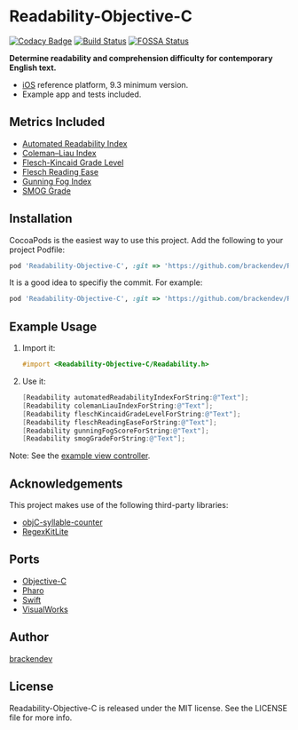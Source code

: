 Readability-Objective-C
=======================
[![Codacy Badge](https://api.codacy.com/project/badge/Grade/d9b21f69a0c54ee08897e745e6285443)](https://www.codacy.com/app/brackendev/Readability-Objective-C?utm_source=github.com&amp;utm_medium=referral&amp;utm_content=brackendev/Readability-Objective-C&amp;utm_campaign=Badge_Grade)
[![Build Status](https://travis-ci.com/brackendev/Readability-Objective-C.svg?branch=master)](https://travis-ci.com/brackendev/Readability-Objective-C)
[![FOSSA Status](https://app.fossa.com/api/projects/git%2Bgithub.com%2Fbrackendev%2FReadability-Objective-C.svg?type=shield)](https://app.fossa.com/projects/git%2Bgithub.com%2Fbrackendev%2FReadability-Objective-C?ref=badge_shield)

**Determine readability and comprehension difficulty for contemporary English text.**

* [iOS](https://en.wikipedia.org/wiki/IOS) reference platform, 9.3 minimum version.
* Example app and tests included.

## Metrics Included

* [Automated Readability Index](http://en.wikipedia.org/wiki/Automated_Readability_Index)
* [Coleman–Liau Index](http://en.wikipedia.org/wiki/Coleman–Liau_index)
* [Flesch-Kincaid Grade Level](http://en.wikipedia.org/wiki/Flesch–Kincaid_readability_tests)
* [Flesch Reading Ease](http://en.wikipedia.org/wiki/Flesch–Kincaid_readability_tests)
* [Gunning Fog Index](http://en.wikipedia.org/wiki/Gunning_fog_index)
* [SMOG Grade](http://en.wikipedia.org/wiki/SMOG)

## Installation

CocoaPods is the easiest way to use this project. Add the following to your project Podfile:

````Ruby
pod 'Readability-Objective-C', :git => 'https://github.com/brackendev/Readability-Objective-C.git'
````

It is a good idea to specifiy the commit. For example:

```Ruby
pod 'Readability-Objective-C', :git => 'https://github.com/brackendev/Readability-Objective-C.git', commit => '47d2b475ba7f4b3169321d61df552dd2a912cee9'
```

## Example Usage

1. Import it:

    ```Objective-C
    #import <Readability-Objective-C/Readability.h>
    ```

2. Use it:
    
    ```Objective-C
    [Readability automatedReadabilityIndexForString:@"Text"];
    [Readability colemanLiauIndexForString:@"Text"];
    [Readability fleschKincaidGradeLevelForString:@"Text"];
    [Readability fleschReadingEaseForString:@"Text"];
    [Readability gunningFogScoreForString:@"Text"];
    [Readability smogGradeForString:@"Text"];
    ```
    
Note: See the [example view controller](https://github.com/brackendev/Readability-Objective-C/blob/master/Example/Readability-Objective-C/ReadabilityViewController.m).

## Acknowledgements

This project makes use of the following third-party libraries:

* [objC-syllable-counter](https://github.com/brackendev/objC-syllable-counter.git)
* [RegexKitLite](http://regexkit.sourceforge.net/RegexKitLite/)

## Ports

* [Objective-C](https://github.com/brackendev/Readability-Objective-C)
* [Pharo](https://github.com/brackendev/Readability-Pharo)
* [Swift](https://github.com/brackendev/Readability-Swift)
* [VisualWorks](https://github.com/brackendev/Readability-VisualWorks)

## Author

[brackendev](https://www.github.com/brackendev)

## License

Readability-Objective-C is released under the MIT license. See the LICENSE file for more info.
